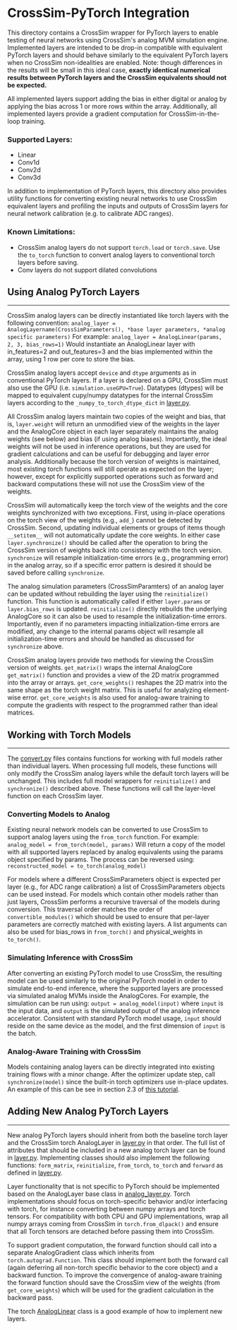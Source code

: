 # CrossSim-PyTorch Integration

This directory contains a CrossSim wrapper for PyTorch layers to enable testing of neural networks using CrossSim's analog MVM simulation engine. Implemented layers are intended to be drop-in compatible with equivalent PyTorch layers and should behave similarly to the equivalent PyTorch layers when no CrossSim non-idealities are enabled. Note: though differences in the results will be small in this ideal case, **exactly identical numerical results between PyTorch layers and the CrossSim equivalents should not be expected.**

All implemented layers support adding the bias in either digital or analog by applying the bias across 1 or more rows within the array. Additionally, all implemented layers provide a gradient computation for CrossSim-in-the-loop training.

### Supported Layers:
- Linear
- Conv1d
- Conv2d
- Conv3d

In addition to implementation of PyTorch layers, this directory also provides utility functions for converting existing neural networks to use CrossSim equivalent layers and profiling the inputs and outputs of CrossSim layers for neural network calibration (e.g. to calibrate ADC ranges).

### Known Limitations:
- CrossSim analog layers do not support `torch.load` or `torch.save`. Use the `to_torch` function to convert analog layers to conventional torch layers before saving.
- Conv layers do not support dilated convolutions

## Using Analog PyTorch Layers
------
CrossSim analog layers can be directly instantiated like torch layers with the following convention:
`analog_layer = AnalogLayername(CrossSimParameters(), *base layer parameters, *analog specific parameters)`
For example:
`analog_layer = AnalogLinear(params, 2, 3, bias_rows=1)`
Would instantiate an AnalogLinear layer with in_features=2 and out_features=3 and the bias implemented within the array, using 1 row per core to store the bias.

CrossSim analog layers accept `device` and `dtype` arguments as in conventional PyTorch layers. If a layer is declared on a GPU, CrossSim must also use the GPU (i.e. `simulation.useGPU=True`). Datatypes (dtypes) will be mapped to equivalent cupy/numpy datatypes for the internal CrossSim layers according to the `_numpy_to_torch_dtype_dict` in [layer.py](layer.py).

All CrossSim analog layers maintain two copies of the weight and bias, that is, `layer.weight` will return an unmodified view of the weights in the layer and the AnalogCore object in each layer separately maintains the analog weights (see below) and bias (if using analog biases). Importantly, the ideal weights will not be used in inference operations, but they are used for gradient calculations and can be useful for debugging and layer error analysis. Additionally because the torch version of weights is maintained, most existing torch functions will still operate as expected on the layer; however, except for explicitly supported operations such as forward and backward computations these will not use the CrossSim view of the weights.

CrossSim will automatically keep the torch view of the weights and the core weights synchronized with two exceptions. First, using in-place operations on the torch view of the weights (e.g., `add_`) cannot be detected by CrossSim. Second, updating individual elements or groups of items though `__setitem__` will not automatically update the core weights. In either case `layer.synchronize()` should be called after the operation to bring the CrossSim version of weights back into consistency with the torch version. `synchronize` will resample initialization-time errors (e.g., programming error) in the analog array, so if a specific error pattern is desired it should be saved before calling `synchronize`.

The analog simulation parameters (CrossSimParamters) of an analog layer can be updated without rebuilding the layer using the `reinitialize()` function. This function is automatically called if either `layer.params` or `layer.bias_rows` is updated. `reinitialize()` directly rebuilds the underlying AnalogCore so it can also be used to resample the initialization-time errors. Importantly, even if no parameters impacting initialization-time errors are modified, any change to the internal params object will resample all initialization-time errors and should be handled as discussed for `synchronize` above.

CrossSim analog layers provide two methods for viewing the CrossSim version of weights. `get_matrix()` wraps the internal AnalogCore `get_matrix()` function and provides a view of the 2D matrix programmed into the array or arrays. `get_core_weights()` reshapes the 2D matrix into the same shape as the torch weight matrix. This is useful for analyzing element-wise error. `get_core_weights` is also used for analog-aware training to compute the gradients with respect to the programmed rather than ideal matrices.

## Working with Torch Models
------
The [convert.py](convert.py) files contains functions for working with full models rather than individual layers. When processing full models, these functions will only modify the CrossSim analog layers while the default torch layers will be unchanged. This includes full model wrappers for `reinitialize()` and `synchronize()` described above. These functions will call the layer-level function on each CrossSim layer.

### Converting Models to Analog
Existing neural network models can be converted to use CrossSim to support analog layers using the `from_torch` function. For example:
`analog_model = from_torch(model, params)`
Will return a copy of the model with all supported layers replaced by analog equivalents using the params object specified by params. The process can be reversed using:
`reconstructed_model = to_torch(analog_model)`

For models where a different CrossSimParameters object is expected per layer (e.g., for ADC range calibration) a list of CrossSimParameters objects can be used instead. For models which contain other models rather than just layers, CrossSim performs a recursive traversal of the models during conversion. This traversal order matches the order of `convertible_modules()` which should be used to ensure that per-layer parameters are correctly matched with existing layers. A list arguments can also be used for bias_rows in `from_torch()` and physical_weights in `to_torch()`.

### Simulating Inference with CrossSim
After converting an existing PyTorch model to use CrossSim, the resulting model can be used similarly to the original PyTorch model in order to simulate end-to-end inference, where the supported layers are processed via simulated analog MVMs inside the AnalogCores. For example, the simulation can be run using: `output = analog_model(input)`
where `input` is the input data, and `output` is the simulated output of the analog inference accelerator. Consistent with standard PyTorch model usage, `input` should reside on the same device as the model, and the first dimension of `input` is the batch.

### Analog-Aware Training with CrossSim
Models containing analog layers can be directly integrated into existing training flows with a minor change. After the optimizer update step, call `synchronize(model)` since the built-in torch optimizers use in-place updates. An example of this can be see in section 2.3 of [this tutorial](../../../tutorial/NICE24/tutorial_pt2.ipynb).

## Adding New Analog PyTorch Layers
------
New analog PyTorch layers should inherit from both the baseline torch layer and the CrossSim torch AnalogLayer in [layer.py](layer.py) in that order. The full list of attributes that should be included in a new analog torch layer can be found in [layer.py](layer.py). Implementing classes should also implement the following functions: `form_matrix`, `reinitialize`, `from_torch`, `to_torch` and `forward` as defined in [layer.py](layer.py). 

Layer functionality that is not specific to PyTorch should be implemented based on the AnalogLayer base class in [analog_layer.py](../analog_layer.py). Torch implementations should focus on torch-specific behavior and/or interfacing with torch, for instance converting between numpy arrays and torch tensors. For compatibility with both CPU and GPU implementations, wrap all numpy arrays coming from CrossSim in `torch.from_dlpack()` and ensure that all Torch tensors are detached before passing them into CrossSim.

To support gradient computation, the forward function should call into a separate AnalogGradient class which inherits from `torch.autograd.Function`. This class should implement both the forward call (again deferring all non-torch specific behavior to the core object) and a backward function. To improve the convergence of analog-aware training the forward function should save the CrossSim view of the weights (from `get_core_weights`) which will be used for the gradient calculation in the backward pass.

The torch [AnalogLinear](linear.py) class is a good example of how to implement new layers.
